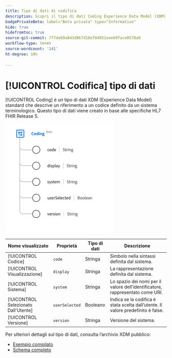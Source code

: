 ```yaml
---
title: Tipo di dati di codifica
description: Scopri il tipo di dati Coding Experience Data Model (XDM).
badgePrivateBeta: label="Beta privata" type="Informative"
hide: true
hidefromtoc: true
source-git-commit: 7f7de89a843d867d18ef84051eee69face0570a0
workflow-type: tm+mt
source-wordcount: '141'
ht-degree: 10%

---
```


# [!UICONTROL Codifica] tipo di dati

[!UICONTROL Coding] è un tipo di dati XDM (Experience Data Model) standard che descrive un riferimento a un codice definito da un sistema terminologico. Questo tipo di dati viene creato in base alle specifiche HL7 FHIR Release 5.

![Codifica della struttura del tipo di dati](../../images/data-types/healthcare/coding.png)

| Nome visualizzato | Proprietà | Tipo di dati | Descrizione |
| --- | --- | --- | --- |
| [!UICONTROL Codice] | `code` | Stringa | Simbolo nella sintassi definita dal sistema. |
| [!UICONTROL Visualizzazione] | `display` | Stringa | La rappresentazione definita dal sistema. |
| [!UICONTROL Sistema] | `system` | Stringa | Lo spazio dei nomi per il valore dell’identificatore, rappresentato come URI. |
| [!UICONTROL Selezionato Dall&#39;Utente] | `userSelected` | Booleano | Indica se la codifica è stata scelta dall’utente. Il valore predefinito è false. |
| [!UICONTROL Versione] | `version` | Stringa | Versione del sistema. |

Per ulteriori dettagli sul tipo di dati, consulta l’archivio XDM pubblico:

* [Esempio compilato](https://github.com/adobe/xdm/blob/master/extensions/industry/healthcare/fhir/datatypes/coding.example.1.json)
* [Schema completo](https://github.com/adobe/xdm/blob/master/extensions/industry/healthcare/fhir/datatypes/coding.schema.json)
